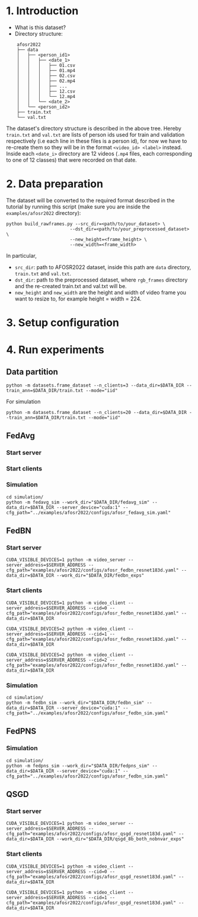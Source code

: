 # 1. Introduction
- What is this dataset?
- Directory structure:
```
    afosr2022
    ├── data
    │   ├── <person_id1>
    │   │   ├── <date_1>
    │   │   │   ├── 01.csv
    │   │   │   ├── 01.mp4
    │   │   │   ├── 02.csv
    │   │   │   ├── 02.mp4
    │   │   │   ├── ...
    │   │   │   ├── 12.csv
    │   │   │   └── 12.mp4
    │   │   └── <date_2>
    │   └── <person_id2>
    ├── train.txt
    └── val.txt
```
The dataset's directory structure is described in the above tree. Hereby `train.txt` and `val.txt` are lists of person ids used for train and validation respectively (i.e each line in these files is a person id), for now we have to re-create them so they will be in the format `<video_id> <label>` instead. Inside each `<date_i>` directory are 12 videos (`.mp4` files, each corresponding to one of 12 classes) that were recorded on that date.    
# 2. Data preparation
The dataset will be converted to the required format described in the tutorial by running this script (make sure you are inside the `examples/afosr2022` directory):
```shell
python build_rawframes.py --src_dir=<path/to/your_dataset> \
                        --dst_dir=<path/to/your_preprocessed_dataset> \
                        --new_height=<frame_height> \
                        --new_width=<frame_width> 
```
In particular, 
- `src_dir`: path to AFOSR2022 dataset, inside this path are `data` directory, `train.txt` and `val.txt`. 
- `dst_dir`: path to the preprocessed dataset, where `rgb_frames` directory and the re-created train.txt and val.txt will be.
- `new_height` and `new_width` are the height and width of video frame you want to resize to, for example height = width = 224. 
# 3. Setup configuration

# 4. Run experiments
## Data partition
```shell
python -m datasets.frame_dataset --n_clients=3 --data_dir=$DATA_DIR --train_ann=$DATA_DIR/train.txt --mode="iid"
```
For simulation
```shell
python -m datasets.frame_dataset --n_clients=20 --data_dir=$DATA_DIR --train_ann=$DATA_DIR/train.txt --mode="iid"
```
## FedAvg
### Start server

### Start clients

### Simulation
```shell
cd simulation/
python -m fedavg_sim --work_dir="$DATA_DIR/fedavg_sim" --data_dir=$DATA_DIR --server_device="cuda:1" --cfg_path="../examples/afosr2022/configs/afosr_fedavg_sim.yaml"
```
## FedBN
### Start server
```shell
CUDA_VISIBLE_DEVICES=1 python -m video_server --server_address=$SERVER_ADDRESS --cfg_path="examples/afosr2022/configs/afosr_fedbn_resnet183d.yaml" --data_dir=$DATA_DIR --work_dir="$DATA_DIR/fedbn_exps"
```

### Start clients
```shell
CUDA_VISIBLE_DEVICES=1 python -m video_client --server_address=$SERVER_ADDRESS --cid=0 --cfg_path="examples/afosr2022/configs/afosr_fedbn_resnet183d.yaml" --data_dir=$DATA_DIR 

CUDA_VISIBLE_DEVICES=2 python -m video_client --server_address=$SERVER_ADDRESS --cid=1 --cfg_path="examples/afosr2022/configs/afosr_fedbn_resnet183d.yaml" --data_dir=$DATA_DIR 

CUDA_VISIBLE_DEVICES=2 python -m video_client --server_address=$SERVER_ADDRESS --cid=2 --cfg_path="examples/afosr2022/configs/afosr_fedbn_resnet183d.yaml" --data_dir=$DATA_DIR 
```
### Simulation
```shell
cd simulation/
python -m fedbn_sim --work_dir="$DATA_DIR/fedbn_sim" --data_dir=$DATA_DIR --server_device="cuda:1" --cfg_path="../examples/afosr2022/configs/afosr_fedbn_sim.yaml"
```
## FedPNS
### Simulation
```shell
cd simulation/
python -m fedpns_sim --work_dir="$DATA_DIR/fedpns_sim" --data_dir=$DATA_DIR --server_device="cuda:1" --cfg_path="../examples/afosr2022/configs/afosr_fedbn_sim.yaml"
```

## QSGD
### Start server
```shell
CUDA_VISIBLE_DEVICES=1 python -m video_server --server_address=$SERVER_ADDRESS --cfg_path="examples/afosr2022/configs/afosr_qsgd_resnet183d.yaml" --data_dir=$DATA_DIR --work_dir="$DATA_DIR/qsgd_8b_both_nobnvar_exps"
```
### Start clients
```shell
CUDA_VISIBLE_DEVICES=1 python -m video_client --server_address=$SERVER_ADDRESS --cid=0 --cfg_path="examples/afosr2022/configs/afosr_qsgd_resnet183d.yaml" --data_dir=$DATA_DIR

CUDA_VISIBLE_DEVICES=1 python -m video_client --server_address=$SERVER_ADDRESS --cid=1 --cfg_path="examples/afosr2022/configs/afosr_qsgd_resnet183d.yaml" --data_dir=$DATA_DIR
```